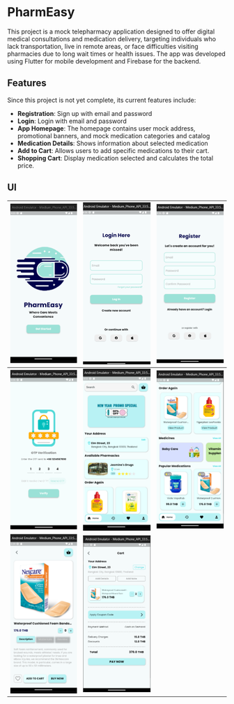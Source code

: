 # PharmEasy
This project is a mock telepharmacy application designed to offer digital medical consultations and medication delivery, targeting individuals who lack transportation, live in remote areas, or face difficulties visiting pharmacies due to long wait times or health issues. The app was developed using Flutter for mobile development and Firebase for the backend.

## Features
Since this project is not yet complete, its current features include:
- **Registration**: Sign up with email and password
- **Login**: Login with email and password
- **App Homepage**: The homepage contains user mock address, promotional banners, and mock medication categories and catalog
- **Medication Details**: Shows information about selected medication
- **Add to Cart**: Allows users to add specific medications to their cart.
- **Shopping Cart**: Display medication selected and calculates the total price.

## UI 
| ![landing screen](assets/images/examples/landing-screen.png) | ![login screen](assets/images/examples/login-screen.png) | ![register screen](assets/images/examples/reg-screen.png) |
| :-----------------------------------------------------------: | :-------------------------------------------------------: | :--------------------------------------------------------: |
| ![verify screen](assets/images/examples/verify-screen.png)   | ![home screen 1](assets/images/examples/home-screen-1.png) | ![home screen 2](assets/images/examples/home-screen-2.png) |
| ![med details screen](assets/images/examples/med-details-screen.png) | ![cart screen](assets/images/examples/cart-screen.png)   |                                                            |
